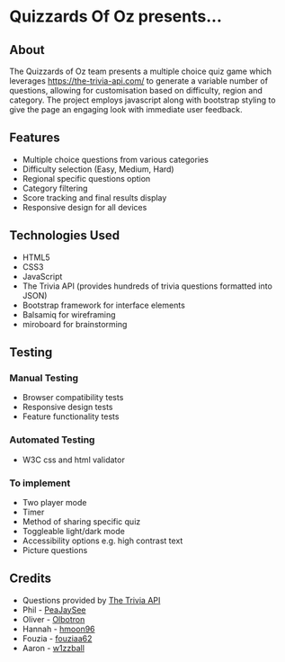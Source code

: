 # Quizzards Of Oz presents...

## About

The Quizzards of Oz team presents a multiple choice quiz game which leverages https://the-trivia-api.com/ to generate a variable number of questions, allowing for customisation based on difficulty, region and category. The project employs javascript along with bootstrap styling to give the page an engaging look with immediate user feedback.

## Features

- Multiple choice questions from various categories
- Difficulty selection (Easy, Medium, Hard)
- Regional specific questions option
- Category filtering
- Score tracking and final results display
- Responsive design for all devices

## Technologies Used

- HTML5
- CSS3
- JavaScript
- The Trivia API (provides hundreds of trivia questions formatted into JSON)
- Bootstrap framework for interface elements
- Balsamiq for wireframing
- miroboard for brainstorming

## Testing

### Manual Testing
- Browser compatibility tests
- Responsive design tests
- Feature functionality tests

### Automated Testing
- W3C css and html validator

### To implement
- Two player mode
- Timer
- Method of sharing specific quiz
- Toggleable light/dark mode
- Accessibility options e.g. high contrast text
- Picture questions

## Credits

- Questions provided by [The Trivia API](https://the-trivia-api.com/)
- Phil - [PeaJaySee](https://github.com/PeaJaySee)
- Oliver - [Olbotron](https://github.com/Olbotron)
- Hannah - [hmoon96](https://github.com/hmoon96)
- Fouzia - [fouziaa62](https://github.com/fouziaa62)
- Aaron - [w1zzball](https://github.com/w1zzball)
